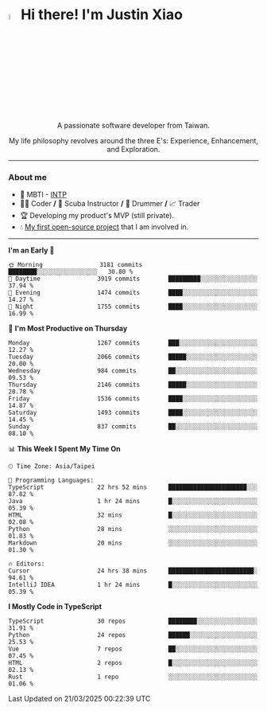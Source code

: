 # <img src="https://media.giphy.com/media/hvRJCLFzcasrR4ia7z/giphy.gif" width="5%">Hi there! I'm Justin Xiao
<p align="center">A passionate software developer from Taiwan.  </p>
<p align="center">My life philosophy revolves around the three E's: Experience, Enhancement, and Exploration.</p>

---
### About me
- 👀 MBTI - [INTP](https://www.16personalities.com/intp-personality)
- 👨‍💻 Coder **/** 🤿 Scuba Instructor **/** 🥁 Drummer **/** 📈 Trader
- 🏆 Developing my product's MVP (still private).
- 💧 [My first open-source project](https://github.com/Game-as-a-Service/Game-Lobby-Web) that I am involved in.

---
<!--START_SECTION:waka-->
**I'm an Early 🐤** 

```text
🌞 Morning                3181 commits        ████████░░░░░░░░░░░░░░░░░   30.80 % 
🌆 Daytime                3919 commits        █████████░░░░░░░░░░░░░░░░   37.94 % 
🌃 Evening                1474 commits        ████░░░░░░░░░░░░░░░░░░░░░   14.27 % 
🌙 Night                  1755 commits        ████░░░░░░░░░░░░░░░░░░░░░   16.99 % 
```
📅 **I'm Most Productive on Thursday** 

```text
Monday                   1267 commits        ███░░░░░░░░░░░░░░░░░░░░░░   12.27 % 
Tuesday                  2066 commits        █████░░░░░░░░░░░░░░░░░░░░   20.00 % 
Wednesday                984 commits         ██░░░░░░░░░░░░░░░░░░░░░░░   09.53 % 
Thursday                 2146 commits        █████░░░░░░░░░░░░░░░░░░░░   20.78 % 
Friday                   1536 commits        ████░░░░░░░░░░░░░░░░░░░░░   14.87 % 
Saturday                 1493 commits        ████░░░░░░░░░░░░░░░░░░░░░   14.45 % 
Sunday                   837 commits         ██░░░░░░░░░░░░░░░░░░░░░░░   08.10 % 
```


📊 **This Week I Spent My Time On** 

```text
🕑︎ Time Zone: Asia/Taipei

💬 Programming Languages: 
TypeScript               22 hrs 52 mins      ██████████████████████░░░   87.82 % 
Java                     1 hr 24 mins        █░░░░░░░░░░░░░░░░░░░░░░░░   05.39 % 
HTML                     32 mins             █░░░░░░░░░░░░░░░░░░░░░░░░   02.08 % 
Python                   28 mins             ░░░░░░░░░░░░░░░░░░░░░░░░░   01.83 % 
Markdown                 20 mins             ░░░░░░░░░░░░░░░░░░░░░░░░░   01.30 % 

🔥 Editors: 
Cursor                   24 hrs 38 mins      ████████████████████████░   94.61 % 
IntelliJ IDEA            1 hr 24 mins        █░░░░░░░░░░░░░░░░░░░░░░░░   05.39 % 
```

**I Mostly Code in TypeScript** 

```text
TypeScript               30 repos            ████████░░░░░░░░░░░░░░░░░   31.91 % 
Python                   24 repos            ██████░░░░░░░░░░░░░░░░░░░   25.53 % 
Vue                      7 repos             ██░░░░░░░░░░░░░░░░░░░░░░░   07.45 % 
HTML                     2 repos             █░░░░░░░░░░░░░░░░░░░░░░░░   02.13 % 
Rust                     1 repo              ░░░░░░░░░░░░░░░░░░░░░░░░░   01.06 % 
```




 Last Updated on 21/03/2025 00:22:39 UTC
<!--END_SECTION:waka-->
